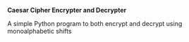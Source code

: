 **Caesar Cipher Encrypter and Decrypter**

A simple Python program to both encrypt and decrypt using monoalphabetic shifts
